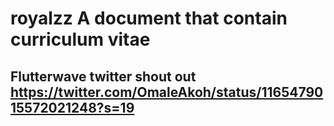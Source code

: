 # royalzz A document that contain curriculum vitae 
## Flutterwave twitter shout out https://twitter.com/OmaleAkoh/status/1165479015572021248?s=19
